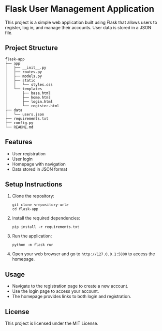 # Flask User Management Application

This project is a simple web application built using Flask that allows users to register, log in, and manage their accounts. User data is stored in a JSON file.

## Project Structure

```
flask-app
├── app
│   ├── __init__.py
│   ├── routes.py
│   ├── models.py
│   ├── static
│   │   └── styles.css
│   └── templates
│       ├── base.html
│       ├── home.html
│       ├── login.html
│       └── register.html
├── data
│   └── users.json
├── requirements.txt
├── config.py
└── README.md
```

## Features

- User registration
- User login
- Homepage with navigation
- Data stored in JSON format

## Setup Instructions

1. Clone the repository:
   ```
   git clone <repository-url>
   cd flask-app
   ```

2. Install the required dependencies:
   ```
   pip install -r requirements.txt
   ```

3. Run the application:
   ```
   python -m flask run
   ```

4. Open your web browser and go to `http://127.0.0.1:5000` to access the homepage.

## Usage

- Navigate to the registration page to create a new account.
- Use the login page to access your account.
- The homepage provides links to both login and registration.

## License

This project is licensed under the MIT License.